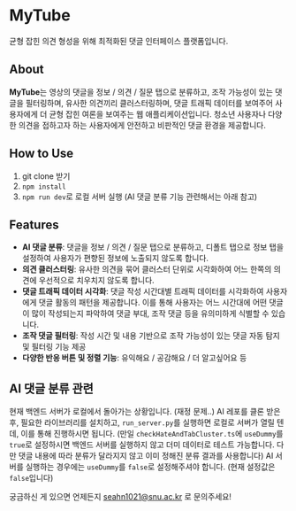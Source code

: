 # MyTube

균형 잡힌 의견 형성을 위해 최적화된 댓글 인터페이스 플랫폼입니다.

## About

**MyTube**는 영상의 댓글을 정보 / 의견 / 질문 탭으로 분류하고, 조작 가능성이 있는 댓글을 필터링하며, 유사한 의견끼리 클러스터링하며, 댓글 트래픽 데이터를 보여주어 사용자에게 더 균형 잡힌 여론을 보여주는 웹 애플리케이션입니다.
청소년 사용자나 다양한 의견을 접하고자 하는 사용자에게 안전하고 비판적인 댓글 환경을 제공합니다.

## How to Use
1. git clone 받기
2. `npm install`
3. `npm run dev`로 로컬 서버 실행 (AI 댓글 분류 기능 관련해서는 아래 참고)

## Features

- **AI 댓글 분류**: 댓글을 정보 / 의견 / 질문 탭으로 분류하고, 디폴트 탭으로 정보 탭을 설정하여 사용자가 편향된 정보에 노출되지 않도록 합니다.
- **의견 클러스터링**: 유사한 의견을 묶어 클러스터 단위로 시각화하여 어느 한쪽의 의견에 우선적으로 치우치지 않도록 합니다.
- **댓글 트래픽 데이터 시각화**: 댓글 작성 시간대별 트래픽 데이터를 시각화하여 사용자에게 댓글 활동의 패턴을 제공합니다. 이를 통해 사용자는 어느 시간대에 어떤 댓글이 많이 작성되는지 파악하여 댓글 부대, 조작 댓글 등을 유의미하게 식별할 수 있습니다.
- **조작 댓글 필터링**: 작성 시간 및 내용 기반으로 조작 가능성이 있는 댓글 자동 탐지 및 필터링 기능 제공
- **다양한 반응 버튼 및 정렬 기능**: 유익해요 / 공감해요 / 더 알고싶어요 등

## AI 댓글 분류 관련

현재 백엔드 서버가 로컬에서 돌아가는 상황입니다. (재정 문제..)
AI 레포를 클론 받은 후, 필요한 라이브러리를 설치하고, `run_server.py`를 실행하면 로컬로 서버가 열릴 텐데, 이를 통해 진행하시면 됩니다.
(만일 `checkHateAndTabCluster.ts`에 `useDummy`를 `true`로 설정하시면 백엔드 서버를 실행하지 않고 더미 데이터로 테스트 가능합니다. 다만 댓글 내용에 따라 분류가 달라지지 않고 이미 정해진 분류 결과를 사용합니다)
AI 서버를 실행하는 경우에는 `useDummy`를 `false`로 설정해주셔야 합니다. (현재 설정값은 `false`입니다)

궁금하신 게 있으면 언제든지 seahn1021@snu.ac.kr 로 문의주세요!
